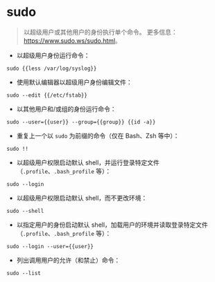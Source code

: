# sudo

> 以超级用户或其他用户的身份执行单个命令。
> 更多信息：<https://www.sudo.ws/sudo.html>。

- 以超级用户身份运行命令：

`sudo {{less /var/log/syslog}}`

- 使用默认编辑器以超级用户身份编辑文件：

`sudo --edit {{/etc/fstab}}`

- 以其他用户和/或组的身份运行命令：

`sudo --user={{user}} --group={{group}} {{id -a}}`

- 重复上一个以 `sudo` 为前缀的命令（仅在 Bash、Zsh 等中）：

`sudo !!`

- 以超级用户权限启动默认 shell，并运行登录特定文件（`.profile`、`.bash_profile` 等）：

`sudo --login`

- 以超级用户权限启动默认 shell，而不更改环境：

`sudo --shell`

- 以指定用户的身份启动默认 shell，加载用户的环境并读取登录特定文件（`.profile`、`.bash_profile` 等）：

`sudo --login --user={{user}}`

- 列出调用用户的允许（和禁止）命令：

`sudo --list`